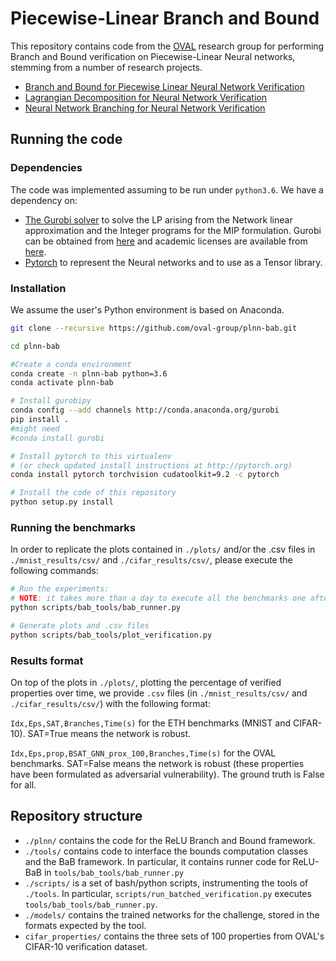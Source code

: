 # Piecewise-Linear Branch and Bound

This repository contains code from the [OVAL](https://www.robots.ox.ac.uk/~oval/) research group for performing Branch and Bound verification on Piecewise-Linear Neural networks,
stemming from a number of research projects.

- [Branch and Bound for Piecewise Linear Neural Network Verification](http://www.jmlr.org/papers/v21/19-468.html)
- [Lagrangian Decomposition for Neural Network Verification](https://arxiv.org/abs/2002.10410)
- [Neural Network Branching for Neural Network Verification](https://arxiv.org/abs/1912.01329) 
  
## Running the code
### Dependencies
The code was implemented assuming to be run under `python3.6`.
We have a dependency on:
* [The Gurobi solver](http://www.gurobi.com/) to solve the LP arising from the
Network linear approximation and the Integer programs for the MIP formulation.
Gurobi can be obtained
from [here](http://www.gurobi.com/downloads/gurobi-optimizer) and academic
licenses are available
from [here](http://www.gurobi.com/academia/for-universities).
* [Pytorch](http://pytorch.org/) to represent the Neural networks and to use as
  a Tensor library. 

  
### Installation
We assume the user's Python environment is based on Anaconda.

```bash
git clone --recursive https://github.com/oval-group/plnn-bab.git

cd plnn-bab

#Create a conda environment
conda create -n plnn-bab python=3.6
conda activate plnn-bab

# Install gurobipy 
conda config --add channels http://conda.anaconda.org/gurobi
pip install .
#might need
#conda install gurobi

# Install pytorch to this virtualenv
# (or check updated install instructions at http://pytorch.org)
conda install pytorch torchvision cudatoolkit=9.2 -c pytorch 

# Install the code of this repository
python setup.py install
```

### Running the benchmarks

In order to replicate the plots contained in `./plots/` and/or the .csv files in `./mnist_results/csv/` and 
`./cifar_results/csv/`, please execute the following commands:

```bash
# Run the experiments:
# NOTE: it takes more than a day to execute all the benchmarks one after the other
python scripts/bab_tools/bab_runner.py

# Generate plots and .csv files 
python scripts/bab_tools/plot_verification.py
``` 

### Results format

On top of the plots in `./plots/`, plotting the percentage of verified properties over time, 
we provide `.csv` files (in `./mnist_results/csv/` and `./cifar_results/csv/`) with the following format:

`Idx,Eps,SAT,Branches,Time(s)` for the ETH benchmarks (MNIST and CIFAR-10). SAT=True means the network is robust.

`Idx,Eps,prop,BSAT_GNN_prox_100,Branches,Time(s)` for the OVAL benchmarks. SAT=False means the network is robust 
(these properties have been formulated as adversarial vulnerability). The ground truth is False for all.

## Repository structure
* `./plnn/` contains the code for the ReLU Branch and Bound framework.
* `./tools/` contains code to interface the bounds computation classes and the BaB framework. In particular, it 
contains runner code for ReLU-BaB in `tools/bab_tools/bab_runner.py`
* `./scripts/` is a set of bash/python scripts, instrumenting the tools of `./tools`. In particular, 
`scripts/run_batched_verification.py` executes `tools/bab_tools/bab_runner.py`.
* `./models/` contains the trained networks for the challenge, stored in the formats expected by the tool.
* `cifar_properties/` contains the three sets of 100 properties from OVAL's CIFAR-10 verification dataset. 
